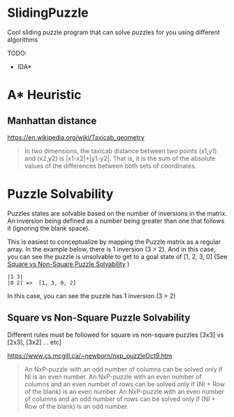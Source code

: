 # SlidingPuzzle

Cool sliding puzzle program that can solve puzzles for you using different algorithms

TODO:
- IDA*


# A* Heuristic

## Manhattan distance
https://en.wikipedia.org/wiki/Taxicab_geometry
> In two dimensions, the taxicab distance between two points (x1,y1) and (x2,y2) is |x1-x2|+|y1-y2|. That is, it is the sum of the absolute values of the differences between both sets of coordinates.


# Puzzle Solvability
Puzzles states are solvable based on the number of inversions in the matrix.  An inversion being defined as a number being greater than one that follows it (ignoring the blank space).

This is easiest to conceptualize by mapping the Puzzle matrix as a regular array.  In the example below, there is 1 inversion (3 > 2).  And in this case, you can see the puzzle is unsolvable to get to a goal state of [1, 2, 3, 0] (See [Square vs Non-Square Puzzle Solvability](#square-vs-non-square-puzzle-solvability) )
```
|1 3|
|0 2| =>  [1, 3, 0, 2]
```

In this case, you can see the puzzle has 1 inversion (3 > 2)


## Square vs Non-Square Puzzle Solvability
Different rules must be followed for square vs non-square puzzles [3x3] vs [2x3], [3x2] ... etc]

https://www.cs.mcgill.ca/~newborn/nxp_puzzleOct9.htm
> An NxP-puzzle with an odd number of columns can be solved only if NI is an even number.  An NxP-puzzle with an even number of columns and an even number of rows can be solved only if (NI + Row of the blank) is an even number. An NxP-puzzle with an even number of columns and an odd number of rows can be solved only if (NI + Row of the blank) is an odd number.



